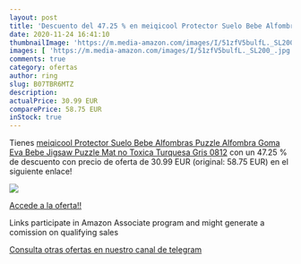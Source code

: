 ```yaml
---
layout: post
title: 'Descuento del 47.25 % en meiqicool Protector Suelo Bebe Alfombras'
date: 2020-11-24 16:41:10
thumbnailImage: 'https://m.media-amazon.com/images/I/51zfV5bulfL._SL200_.jpg'
images: [ 'https://m.media-amazon.com/images/I/51zfV5bulfL._SL200_.jpg' ]
comments: true
category: ofertas
author: ring
slug: B07TBR6MTZ
description:
actualPrice: 30.99 EUR
comparePrice: 58.75 EUR
inStock: true
---
```


Tienes [meiqicool Protector Suelo Bebe Alfombras Puzzle Alfombra Goma Eva Bebe Jigsaw Puzzle Mat no Toxica Turquesa Gris 0812](https://www.amazon.es/dp/B07TBR6MTZ/?tag=redken-21) con un 47.25 % de descuento con precio de oferta de 30.99 EUR (original: 58.75 EUR) en el siguiente enlace!

[![](https://m.media-amazon.com/images/I/51zfV5bulfL._SL200_.jpg)](https://www.amazon.es/dp/B07TBR6MTZ/?tag=redken-21)

[Accede a la oferta!!](https://www.amazon.es/dp/B07TBR6MTZ/?tag=redken-21)

Links participate in Amazon Associate program and might generate a comission on qualifying sales

[Consulta otras ofertas en nuestro canal de telegram](https://t.me/s/ofertas25)
